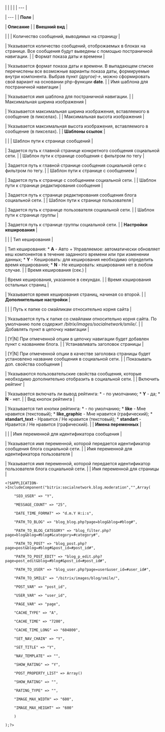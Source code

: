 |  |  |  |
| --- |

| --- |
| **Поле** |

| **Описание** |
| **Внешний вид** |

| |
| Количество сообщений, выводимых на страницу |

| Указывается количество сообщений, отоброжаемых в блоках на странице. Все сообщения будут выведены с помощью постраничной навигации. |
| Формат показа даты и времени |

| Указывается формат показа даты и времени. В выпадающем списке перечислены все возможные варианты показа даты, формируемые внутри компонента. Выбрав пункт *(другое)->*, можно сформировать свой вариант на основании php-функции **date**. |
| Имя шаблона для постраничной навигации |

| Указывается имя шаблона для постраничной навигации. |
| Максимальная ширина изображения |

| Указывается максимальная ширина изображения, вставляемого в сообщение (в пикселах). |
| Максимальная высота изображения |

| Указывается максимальная высота изображения, вставляемого в сообщение (в пикселах). |
| **Шаблоны ссылок** |

| |
| Шаблон пути к странице сообщений |

| Задается путь к главной странице конкретного сообщения социальной сети. |
| Шаблон пути к странице сообщения c фильтром по тегу |

| Задается путь к главной странице сообщения социальной сети c фильтром по тегу. |
| Шаблон пути к странице с сообщением |

| Задается путь к странице с сообщением социальной сети. |
| Шаблон пути к странице редактирования сообщения |

| Задается путь к странице редактирования сообщения блога социальной сети. |
| Шаблон пути к странице пользователя |

| Задается путь к странице пользователя социальной сети. |
| Шаблон пути к странице группы |

| Задается путь к странице группы социальной сети. |
| **Настройки кеширования** |

| |
| Тип кеширования |

| Тип кеширования:  * **A** - Авто + Управляемое: автоматически обновляет кеш компонентов в течение заданного времени или при изменении данных; * **Y** - Кешировать: для кеширования необходимо определить время кеширования; * **N** - Не кешировать: кеширования нет в любом случае. |
| Время кеширования (сек.) |

| Время кеширования, указанное в секундах. |
| Время кэширования остальных страниц |

| Указывается время кеширования страниц, начиная со второй. |
| **Дополнительные настройки** |

| |
| Путь к папке со смайликам относительно корня сайта |

| Указывается путь к папке со смайлами относительно корня сайта. По умолчанию поле содержит */bitrix/images/socialnetwork/smile/*. |
| Добавлять пункт в цепочку навигации |

| [Y|N] При отмеченной опции в цепочку навигации будет добавлен пункт с названием блога. |
| Устанавливать заголовок страницы |

| [Y|N] При отмеченной опции в качестве заголовка страницы будет установлено название сообщения в социальной сети. |
| Показывать доп. свойства сообщения |

| Указываются пользовательские свойства сообщения, которые необходимо дополнительно отобразить в социальной сети. |
| Включить рейтинг |

| Указывается включать ли вывод рейтинга:  * - по умолчанию; * **Y** - да; * **N** - нет. |
| Вид кнопок рейтинга |

| Указывается тип кнопки рейтинга:  * - по умолчанию; * **like** - Мне нравится (текстовый); * **like\_graphic** - Мне нравится (графический); * **standart\_text** - Нравится / Не нравится (текстовый); * **standart** - Нравится / Не нравится (графический). |
| **Имена переменных** |

| |
| Имя переменной для идентификатора сообщения |

| Указывается имя переменной, которой передается идентификатор сообщения блога социальной сети. |
| Имя переменной для идентификатора пользователя |

| Указывается имя переменной, которой передается идентификатор пользователя блога социальной сети. |
| Имя переменной для страницы |

```
<?$APPLICATION->IncludeComponent("bitrix:socialnetwork.blog.moderation","",Array(

	"SEO_USER" => "Y", 

	"MESSAGE_COUNT" => "25", 

	"DATE_TIME_FORMAT" => "d.m.Y H:i:s", 

	"PATH_TO_BLOG" => "blog_blog.php?page=blog&blog=#blog#", 

	"PATH_TO_BLOG_CATEGORY" => "blog_filter.php?page=blog&blog=#blog#&category=#category#", 

	"PATH_TO_POST" => "blog_post.php?page=post&blog=#blog#&post_id=#post_id#", 

	"PATH_TO_POST_EDIT" => "blog_p_edit.php?page=post_edit&blog=#blog#&post_id=#post_id#", 

	"PATH_TO_USER" => "blog_user.php?page=user&user_id=#user_id#", 

	"PATH_TO_SMILE" => "/bitrix/images/blog/smile/", 

	"POST_VAR" => "post_id", 

	"USER_VAR" => "user_id", 

	"PAGE_VAR" => "page", 

	"CACHE_TYPE" => "A", 

	"CACHE_TIME" => "7200", 

	"CACHE_TIME_LONG" => "604800", 

	"SET_NAV_CHAIN" => "Y", 

	"SET_TITLE" => "Y", 

	"NAV_TEMPLATE" => "",

	"SHOW_RATING" => "Y", 

	"POST_PROPERTY_LIST" => Array() 

	"SHOW_RATING" => "",

	"RATING_TYPE" => "",

	"IMAGE_MAX_WIDTH" => "600",

	"IMAGE_MAX_HEIGHT" => "600"

	)

);?>


```